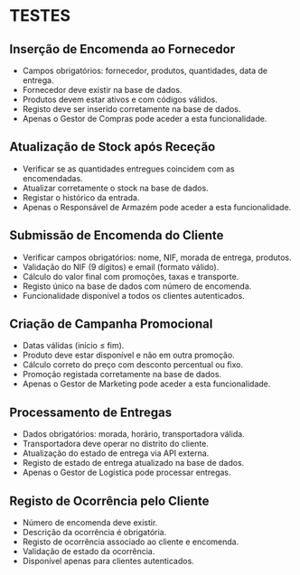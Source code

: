 # TESTES 

## Inserção de Encomenda ao Fornecedor
- Campos obrigatórios: fornecedor, produtos, quantidades, data de entrega.
- Fornecedor deve existir na base de dados.
- Produtos devem estar ativos e com códigos válidos.
- Registo deve ser inserido corretamente na base de dados.
- Apenas o Gestor de Compras pode aceder a esta funcionalidade.
## Atualização de Stock após Receção
- Verificar se as quantidades entregues coincidem com as encomendadas.
- Atualizar corretamente o stock na base de dados.
- Registar o histórico da entrada.
- Apenas o Responsável de Armazém pode aceder a esta funcionalidade.
## Submissão de Encomenda do Cliente
- Verificar campos obrigatórios: nome, NIF, morada de entrega, produtos.
- Validação do NIF (9 dígitos) e email (formato válido).
- Cálculo do valor final com promoções, taxas e transporte.
- Registo único na base de dados com número de encomenda.
- Funcionalidade disponível a todos os clientes autenticados.
## Criação de Campanha Promocional
- Datas válidas (início ≤ fim).
- Produto deve estar disponível e não em outra promoção.
- Cálculo correto do preço com desconto percentual ou fixo.
- Promoção registada corretamente na base de dados.
- Apenas o Gestor de Marketing pode aceder a esta funcionalidade.
## Processamento de Entregas
- Dados obrigatórios: morada, horário, transportadora válida.
- Transportadora deve operar no distrito do cliente.
- Atualização do estado de entrega via API externa.
- Registo de estado de entrega atualizado na base de dados.
- Apenas o Gestor de Logística pode processar entregas.
## Registo de Ocorrência pelo Cliente
- Número de encomenda deve existir.
- Descrição da ocorrência é obrigatória.
- Registo de ocorrência associado ao cliente e encomenda.
- Validação de estado da ocorrência.
- Disponível apenas para clientes autenticados.
